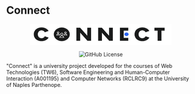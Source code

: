 # Connect
<p align="center">
  <img alt="logo" src="https://github.com/lucadoriano/Connect/blob/main/src/app/static/img/logo.png" style="width: 377.5px; height: 57px;">
</p>
<p align="center">
  <img alt="GitHub License" src="https://img.shields.io/github/license/lucadoriano/Connect">
</p>
"Connect" is a university project developed for the courses of Web Technologies (TW6), Software Engineering and Human-Computer Interaction (A001195) and Computer Networks (RCLRC9) at the University of Naples Parthenope.
